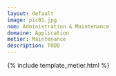 ```yaml
---
layout: default
image: pic01.jpg
nom: Administration & Maintenance
domaine: Application
metier: Maintenance
description: TODO
---
```

{% include template_metier.html %}